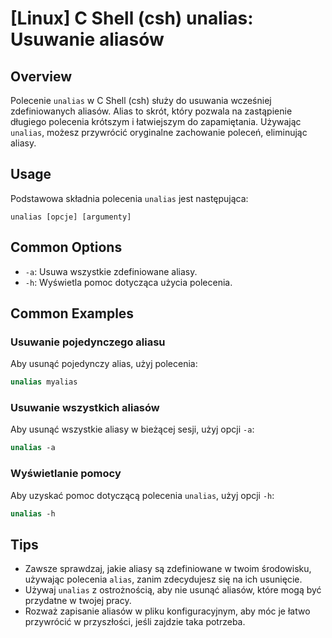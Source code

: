 # [Linux] C Shell (csh) unalias: Usuwanie aliasów

## Overview
Polecenie `unalias` w C Shell (csh) służy do usuwania wcześniej zdefiniowanych aliasów. Alias to skrót, który pozwala na zastąpienie długiego polecenia krótszym i łatwiejszym do zapamiętania. Używając `unalias`, możesz przywrócić oryginalne zachowanie poleceń, eliminując aliasy.

## Usage
Podstawowa składnia polecenia `unalias` jest następująca:

```
unalias [opcje] [argumenty]
```

## Common Options
- `-a`: Usuwa wszystkie zdefiniowane aliasy.
- `-h`: Wyświetla pomoc dotycząca użycia polecenia.

## Common Examples

### Usuwanie pojedynczego aliasu
Aby usunąć pojedynczy alias, użyj polecenia:

```csh
unalias myalias
```

### Usuwanie wszystkich aliasów
Aby usunąć wszystkie aliasy w bieżącej sesji, użyj opcji `-a`:

```csh
unalias -a
```

### Wyświetlanie pomocy
Aby uzyskać pomoc dotyczącą polecenia `unalias`, użyj opcji `-h`:

```csh
unalias -h
```

## Tips
- Zawsze sprawdzaj, jakie aliasy są zdefiniowane w twoim środowisku, używając polecenia `alias`, zanim zdecydujesz się na ich usunięcie.
- Używaj `unalias` z ostrożnością, aby nie usunąć aliasów, które mogą być przydatne w twojej pracy.
- Rozważ zapisanie aliasów w pliku konfiguracyjnym, aby móc je łatwo przywrócić w przyszłości, jeśli zajdzie taka potrzeba.